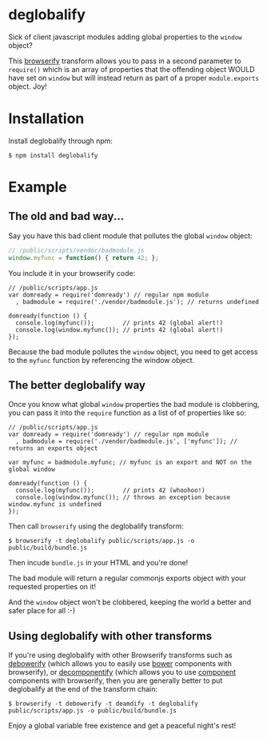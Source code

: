 # deglobalify

Sick of client javascript modules adding global properties to the ```window``` object?

This [browserify](https://github.com/substack/node-browserify) transform allows 
you to pass in a second parameter to ```require()``` which is an array of
properties that the offending object WOULD have set on ```window``` but will
instead return as part of a proper ```module.exports``` object. Joy!

# Installation

Install deglobalify through npm:

```
$ npm install deglobalify
```

# Example

## The old and bad way...

Say you have this bad client module that pollutes the global ```window``` object:

``` js
// /public/scripts/vendor/badmodule.js
window.myfunc = function() { return 42; };
```

You include it in your browserify code:

```
// /public/scripts/app.js
var domready = require('domready') // regular npm module
  , badmodule = require('./vendor/badmodule.js'); // returns undefined

domready(function () {
  console.log(myfunc());        // prints 42 (global alert!)
  console.log(window.myfunc()); // prints 42 (global alert!)
});
```

Because the bad module pollutes the ```window``` object, you need to get access
to the ```myfunc``` function by referencing the window object.

## The better deglobalify way

Once you know what global ```window``` properties the bad module is clobbering,
you can pass it into the ```require``` function as a list of of properties like
so:

```
// /public/scripts/app.js
var domready = require('domready') // regular npm module
  , badmodule = require('./vendor/badmodule.js', ['myfunc']); // returns an exports object

var myfunc = badmodule.myfunc; // myfunc is an export and NOT on the global window

domready(function () {
  console.log(myfunc());        // prints 42 (whoohoo!)
  console.log(window.myfunc()); // throws an exception because window.myfunc is undefined
});
```

Then call ```browserify``` using the deglobalify transform:

```
$ browserify -t deglobalify public/scripts/app.js -o public/build/bundle.js
```

Then incude ```bundle.js``` in your HTML and you're done!

The bad module will return a regular commonjs exports object with your requested
properties on it!

And the ```window``` object won't be clobbered, keeping the world a better and
safer place for all :-)

## Using deglobalify with other transforms

If you're using deglobalify with other Browserify transforms such as
[debowerify](https://github.com/eugeneware/debowerify) (which allows you to easily
use [bower](http://bower.io) components with browserify), or
[decomponentify](https://github.com/eugeneware/decomponentify) (which allows you
to use [component](https://github.com/component/component) components with
browserify, then you are generally better to put deglobalify at the end of the
transform chain:

```
$ browserify -t debowerify -t deamdify -t deglobalify public/scripts/app.js -o public/build/bundle.js
```

Enjoy a global variable free existence and get a peaceful night's rest!
